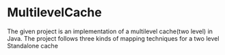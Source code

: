 # MultilevelCache
The given project is an implementation of a multilevel cache(two level) in Java. The project follows three kinds of mapping techniques for a two level Standalone cache
